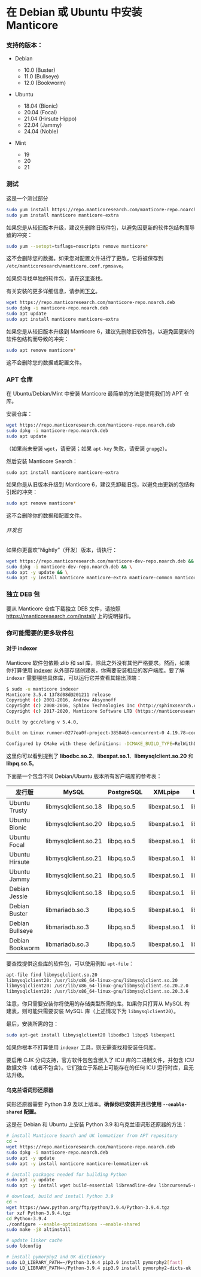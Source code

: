 # 在 Debian 或 Ubuntu 中安装 Manticore

### 支持的版本：

* Debian
  * 10.0 (Buster)
  * 11.0 (Bullseye)
  * 12.0 (Bookworm)

* Ubuntu
  * 18.04 (Bionic)
  * 20.04 (Focal)
  * 21.04 (Hirsute Hippo)
  * 22.04 (Jammy)
  * 24.04 (Noble)

* Mint
  * 19
  * 20
  * 21

### 测试

这是一个测试部分

<!-- example installation expanded -->

<!-- request RHEL, Centos, Alma, Amazon, Oracle -->

``` bash
sudo yum install https://repo.manticoresearch.com/manticore-repo.noarch.rpm
sudo yum install manticore manticore-extra
```

如果您是从较旧版本升级，建议先删除旧软件包，以避免因更新的软件包结构而导致的冲突：
```bash
sudo yum --setopt=tsflags=noscripts remove manticore*
```
这不会删除您的数据。如果您对配置文件进行了更改，它将被保存到 `/etc/manticoresearch/manticore.conf.rpmsave`。

如果您寻找单独的软件包，请在[这里](https://manticoresearch.com/install/#separate-packages)查找。

有关安装的更多详细信息，请参阅[下文](../Installation/RHEL_and_Centos.md)。

<!-- request Debian, Ubuntu, Mint -->

``` bash
wget https://repo.manticoresearch.com/manticore-repo.noarch.deb
sudo dpkg -i manticore-repo.noarch.deb
sudo apt update
sudo apt install manticore manticore-extra
```

如果您是从较旧版本升级到 Manticore 6，建议先删除旧软件包，以避免因更新的软件包结构而导致的冲突：
```bash
sudo apt remove manticore*
```
这不会删除您的数据或配置文件。

<!-- end -->

### APT 仓库
在 Ubuntu/Debian/Mint 中安装 Manticore 最简单的方法是使用我们的 APT 仓库。

安装仓库：
```bash
wget https://repo.manticoresearch.com/manticore-repo.noarch.deb
sudo dpkg -i manticore-repo.noarch.deb
sudo apt update
```
（如果尚未安装 `wget`，请安装；如果 `apt-key` 失败，请安装 `gnupg2`）。

然后安装 Manticore Search：
```
sudo apt install manticore manticore-extra
```

如果你是从旧版本升级到 Manticore 6，建议先卸载旧包，以避免由更新的包结构引起的冲突：

```bash
sudo apt remove manticore*
```

这不会删除你的数据和配置文件。

###### 开发包
如果你更喜欢“Nightly”（开发）版本，请执行：
```bash
wget https://repo.manticoresearch.com/manticore-dev-repo.noarch.deb && \
sudo dpkg -i manticore-dev-repo.noarch.deb && \
sudo apt -y update && \
sudo apt -y install manticore manticore-extra manticore-common manticore-server manticore-server-core manticore-tools manticore-executor manticore-buddy manticore-backup manticore-columnar-lib manticore-server-core-dbgsym manticore-tools-dbgsym manticore-columnar-lib-dbgsym manticore-icudata-65l manticore-galera manticore-galera-dbgsym manticore-language-packs manticore-load
```

### 独立 DEB 包
要从 Manticore 仓库下载独立 DEB 文件，请按照 https://manticoresearch.com/install/ 上的说明操作。

### 你可能需要的更多软件包
#### 对于 indexer
Manticore 软件包依赖 zlib 和 ssl 库，除此之外没有其他严格要求。然而，如果你打算使用 [indexer](../Data_creation_and_modification/Adding_data_from_external_storages/Plain_tables_creation.md#Indexer-tool) 从外部存储创建表，你需要安装相应的客户端库。要了解 `indexer` 需要哪些具体库，可以运行它并查看其输出顶端：

```bash
$ sudo -u manticore indexer
Manticore 3.5.4 13f8d08d@201211 release
Copyright (c) 2001-2016, Andrew Aksyonoff
Copyright (c) 2008-2016, Sphinx Technologies Inc (http://sphinxsearch.com)
Copyright (c) 2017-2020, Manticore Software LTD (https://manticoresearch.com)

Built by gcc/clang v 5.4.0,

Built on Linux runner-0277ea0f-project-3858465-concurrent-0 4.19.78-coreos #1 SMP Mon Oct 14 22:56:39 -00 2019 x86_64 x86_64 x86_64 GNU/Linux

Configured by CMake with these definitions: -DCMAKE_BUILD_TYPE=RelWithDebInfo -DDISTR_BUILD=xenial -DUSE_SSL=ON -DDL_UNIXODBC=1 -DUNIXODBC_LIB=libodbc.so.2 -DDL_EXPAT=1 -DEXPAT_LIB=libexpat.so.1 -DUSE_LIBICONV=1 -DDL_MYSQL=1 -DMYSQL_LIB=libmysqlclient.so.20 -DDL_PGSQL=1 -DPGSQL_LIB=libpq.so.5 -DLOCALDATADIR=/var/data -DFULL_SHARE_DIR=/usr/share/manticore -DUSE_ICU=1 -DUSE_BISON=ON -DUSE_FLEX=ON -DUSE_SYSLOG=1 -DWITH_EXPAT=1 -DWITH_ICONV=ON -DWITH_MYSQL=1 -DWITH_ODBC=ON -DWITH_POSTGRESQL=1 -DWITH_RE2=1 -DWITH_STEMMER=1 -DWITH_ZLIB=ON -DGALERA_SOVERSION=31 -DSYSCONFDIR=/etc/manticoresearch
```

这里你可以看到提到了 **libodbc.so.2**、**libexpat.so.1**、**libmysqlclient.so.20** 和 **libpq.so.5**。

下面是一个包含不同 Debian/Ubuntu 版本所有客户端库的参考表：

| 发行版 | MySQL | PostgreSQL | XMLpipe | UnixODBC |
| - | - | - | - | - |
| Ubuntu Trusty | libmysqlclient.so.18 | libpq.so.5 | libexpat.so.1 | libodbc.so.1 |
| Ubuntu Bionic | libmysqlclient.so.20 | libpq.so.5 | libexpat.so.1 | libodbc.so.2 |
| Ubuntu Focal | libmysqlclient.so.21 | libpq.so.5 | libexpat.so.1 | libodbc.so.2 |
| Ubuntu Hirsute | libmysqlclient.so.21 | libpq.so.5 | libexpat.so.1 | libodbc.so.2 |
| Ubuntu Jammy | libmysqlclient.so.21 | libpq.so.5 | libexpat.so.1 | libodbc.so.2 |
| Debian Jessie | libmysqlclient.so.18 | libpq.so.5 | libexpat.so.1 | libodbc.so.2 |
| Debian Buster | libmariadb.so.3 | libpq.so.5 | libexpat.so.1 | libodbc.so.2 |
| Debian Bullseye | libmariadb.so.3 | libpq.so.5 | libexpat.so.1 | libodbc.so.2 |
| Debian Bookworm | libmariadb.so.3 | libpq.so.5 | libexpat.so.1 | libodbc.so.2 |

要查找提供这些库的软件包，可以使用例如 `apt-file`：

```bash
apt-file find libmysqlclient.so.20
libmysqlclient20: /usr/lib/x86_64-linux-gnu/libmysqlclient.so.20
libmysqlclient20: /usr/lib/x86_64-linux-gnu/libmysqlclient.so.20.2.0
libmysqlclient20: /usr/lib/x86_64-linux-gnu/libmysqlclient.so.20.3.6
```

注意，你只需要安装你将使用的存储类型所需的库。如果你只打算从 MySQL 构建表，则可能只需要安装 MySQL 库（上述情况下为 `libmysqlclient20`）。

最后，安装所需的包：

```bash
sudo apt-get install libmysqlclient20 libodbc1 libpq5 libexpat1
```

如果你根本不打算使用 `indexer` 工具，则无需查找和安装任何库。

要启用 CJK 分词支持，官方软件包包含嵌入了 ICU 库的二进制文件，并包含 ICU 数据文件（或者不包含）。它们独立于系统上可能存在的任何 ICU 运行时库，且无法升级。

#### 乌克兰语词形还原器
词形还原器需要 Python 3.9 及以上版本。**确保你已安装并且已使用 `--enable-shared` 配置。**

这是在 Debian 和 Ubuntu 上安装 Python 3.9 和乌克兰语词形还原器的方法：

```bash
# install Manticore Search and UK lemmatizer from APT repository
cd ~
wget https://repo.manticoresearch.com/manticore-repo.noarch.deb
sudo dpkg -i manticore-repo.noarch.deb
sudo apt -y update
sudo apt -y install manticore manticore-lemmatizer-uk

# install packages needed for building Python
sudo apt -y update
sudo apt -y install wget build-essential libreadline-dev libncursesw5-dev libssl-dev libsqlite3-dev tk-dev libgdbm-dev libc6-dev libbz2-dev libffi-dev zlib1g-dev

# download, build and install Python 3.9
cd ~
wget https://www.python.org/ftp/python/3.9.4/Python-3.9.4.tgz
tar xzf Python-3.9.4.tgz
cd Python-3.9.4
./configure --enable-optimizations --enable-shared
sudo make -j8 altinstall

# update linker cache
sudo ldconfig

# install pymorphy2 and UK dictionary
sudo LD_LIBRARY_PATH=~/Python-3.9.4 pip3.9 install pymorphy2[fast]
sudo LD_LIBRARY_PATH=~/Python-3.9.4 pip3.9 install pymorphy2-dicts-uk
```
<!-- proofread -->

